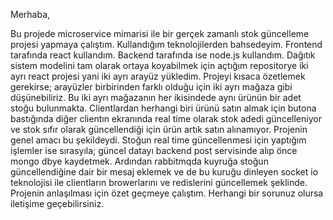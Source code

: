Merhaba,

Bu projede microservice mimarisi ile bir gerçek zamanlı stok güncelleme projesi yapmaya çalıştım. Kullandığım teknolojilerden bahsedeyim.
Frontend tarafında react kullandım. Backend tarafında ise node.js kullandım. Dağıtık sistem modelini tam olarak ortaya koyabilmek için açtığım repositorye iki ayrı 
react projesi yani iki ayrı arayüz yükledim. Projeyi kısaca özetlemek gerekirse; arayüzler birbirinden farklı olduğu için iki ayrı mağaza gibi düşünebiliriz. Bu iki ayrı 
mağazanın her ikisindede aynı ürünün bir adet stoğu bulunmakta. Clientlardan herhangi biri ürünü satın almak için butona bastığında diğer clientın ekranında real time 
olarak stok adedi güncelleniyor ve stok sıfır olarak güncellendiği için ürün artık satın alınamıyor. Projenin genel amacı bu şekildeydi. Stoğun real time güncellenmesi 
için yaptığım işlemler ise sırasyıla; güncel datayı backend post servisinde alıp önce mongo dbye kaydetmek. Ardından rabbitmqda kuyruğa stoğun güncellendiğine dair 
bir mesaj eklemek ve de bu kuruğu dinleyen socket io teknolojisi ile clientların browerlarını ve redislerini güncellemek şeklinde. Projenin anlaşılması için özet geçmeye 
çalıştım. Herhangi bir sorunuz olursa iletişime geçebilirsiniz.
